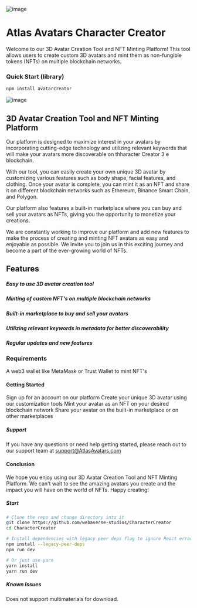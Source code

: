 ![image](https://user-images.githubusercontent.com/64185677/212542418-c6826bc1-76b5-40e2-816b-d052dcd22ad8.png)
# Atlas Avatars Character Creator

Welcome to our 3D Avatar Creation Tool and NFT Minting Platform! This tool allows users to create custom 3D avatars and mint them as non-fungible tokens (NFTs) on multiple blockchain networks.

### Quick Start (library)
```bash
npm install avatarcreator
```

![image](https://user-images.githubusercontent.com/64185677/212542253-28ca8a87-ee71-4215-9e4d-b22d285c830c.png)
## 3D Avatar Creation Tool and NFT Minting Platform

Our platform is designed to maximize interest in your avatars by incorporating cutting-edge technology and utilizing relevant keywords that will make your avatars more discoverable on thharacter Creator
3
e blockchain.

With our tool, you can easily create your own unique 3D avatar by customizing various features such as body shape, facial features, and clothing. Once your avatar is complete, you can mint it as an NFT and share it on different blockchain networks such as Ethereum, Binance Smart Chain, and Polygon.

Our platform also features a built-in marketplace where you can buy and sell your avatars as NFTs, giving you the opportunity to monetize your creations.

We are constantly working to improve our platform and add new features to make the process of creating and minting NFT avatars as easy and enjoyable as possible. We invite you to join us in this exciting journey and become a part of the ever-growing world of NFTs.

## Features

##### Easy to use 3D avatar creation tool
##### Minting of custom NFT's on multiple blockchain networks
##### Built-in marketplace to buy and sell your avatars
##### Utilizing relevant keywords in metadata for better discoverability
##### Regular updates and new features

### Requirements

A web3 wallet like MetaMask or Trust Wallet to mint NFT's

#### Getting Started

Sign up for an account on our platform
Create your unique 3D avatar using our customization tools
Mint your avatar as an NFT on your desired blockchain network
Share your avatar on the built-in marketplace or on other marketplaces

##### Support
If you have any questions or need help getting started, please reach out to our support team at support@AtlasAvatars.com
#### Conclusion

We hope you enjoy using our 3D Avatar Creation Tool and NFT Minting Platform. We can't wait to see the amazing avatars you create and the impact you will have on the world of NFTs. Happy creating!

##### Start

```bash
# Clone the repo and change directory into it
git clone https://github.com/webaverse-studios/CharacterCreator
cd CharacterCreator

# Install dependencies with legacy peer deps flag to ignore React errors
npm install --legacy-peer-deps
npm run dev

# Or just use yarn
yarn install
yarn run dev
```
##### Known Issues
Does not support multimaterials for download.
